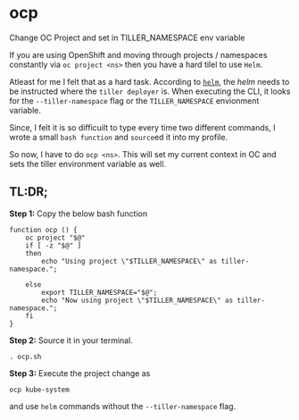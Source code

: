 # ocp
Change OC Project and set in TILLER_NAMESPACE env variable

If you are using OpenShift and moving through projects / namespaces constantly via `oc project <ns>` then you have a hard tilel to use `Helm`.

Atleast for me I felt that as a hard task. According to [`helm`](http://helm.sh), the *helm* needs to be instructed where the `tiller deployer` is. When executing the CLI, it looks for the `--tiller-namespace` flag or the `TILLER_NAMESPACE` envionment variable.

Since, I felt it is so difficuilt to type every time two different commands, I wrote a small `bash function` and `source`ed it into my profile. 

So now, I have to do `ocp <ns>`. This will set my current context in OC and sets the tiller environment variable as well.


## TL:DR;

**Step 1:** Copy the below bash function

```shell
function ocp () {
    oc project "$@"
	if [ -z "$@" ] 
	then
		echo "Using project \"$TILLER_NAMESPACE\" as tiller-namespace.";
	 
	else
		export TILLER_NAMESPACE="$@";
		echo "Now using project \"$TILLER_NAMESPACE\" as tiller-namespace.";
	fi
}
```

**Step 2:** Source it in your terminal.
```shell
. ocp.sh
```

**Step 3:** Execute the project change as 
```shell
ocp kube-system
```
and use `helm` commands without the `--tiller-namespace` flag.
